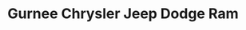 ---
title: "Gurnee Chrysler Jeep Dodge Ram"
url: /gurnee/gurnee-chrysler-jeep-dodge-ram/
shop: Autohaus
---